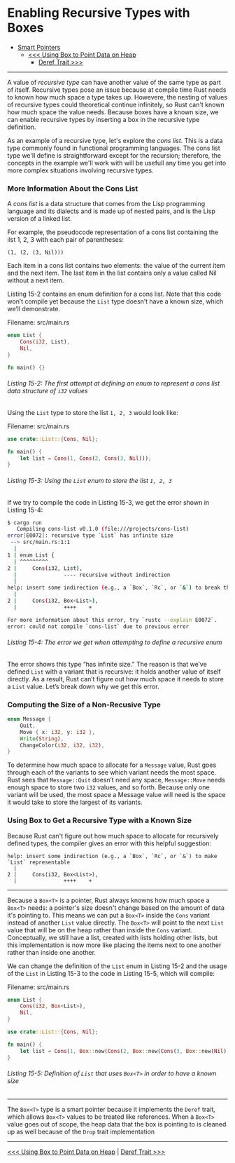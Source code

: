# Enabling Recursive Types with Boxes


- [Smart Pointers](README.md)
    - [<<< Using Box<T> to Point Data on Heap](101-using-box-to-point-data-on-heap.md)
        - [Deref Trait >>>](103-deref-traits.md)

----------

A value of *recursive type* can have another value of the same type as part of itself. Recursive types pose an issue because at compile time Rust needs to known how much space a type takes up. Howevere, the nesting of values of recursive types could theoretical continue infinitely, so Rust can't known how much space the value needs. Because boxes have a known size, we can enable recursive types by inserting a box in the recursive type definition.

As an example of a recursive type, let's explore the *cons list*. This is a data type commonly found in functional programming languages. The cons list type we'll define is straightforward except for the recursion; therefore, the concepts in the example we'll work with will be usefull any time you get into more complex situations involving recursive types.

### More Information About the Cons List

A *cons list* is a data structure that comes from the Lisp programming language and its dialects and is made up of nested pairs, and is the Lisp version of a linked list.

For example, the pseudocode representation of a cons list containing the ilst 1, 2, 3 with each pair of parentheses:

```
(1, (2, (3, Nil)))
```

Each item in a cons list contains two elements: the value of the current item and the next item. The last item in the list contains only a value called Nil without a next item.


Listing 15-2 contains an enum definition for a cons list. Note that this code won’t compile yet because the `List` type doesn’t have a known size, which we’ll demonstrate.

Filename: src/main.rs

```rs
enum List {
    Cons(i32, List),
    Nil,
}

fn main() {}
```

###### Listing 15-2: The first attempt at defining an enum to represent a cons list data structure of `i32` values


Using the `List` type to store the list `1, 2, 3` would look like:

Filename: src/main.rs

```rs
use crate::List::{Cons, Nil};

fn main() {
    let list = Cons(1, Cons(2, Cons(3, Nil)));
}
```

###### Listing 15-3: Using the `List` enum to store the list `1, 2, 3`

If we try to compile the code in Listing 15-3, we get the error shown in Listing 15-4:

```bash
$ cargo run
   Compiling cons-list v0.1.0 (file:///projects/cons-list)
error[E0072]: recursive type `List` has infinite size
 --> src/main.rs:1:1
  |
1 | enum List {
  | ^^^^^^^^^
2 |     Cons(i32, List),
  |               ---- recursive without indirection
  |
help: insert some indirection (e.g., a `Box`, `Rc`, or `&`) to break the cycle
  |
2 |     Cons(i32, Box<List>),
  |               ++++    +

For more information about this error, try `rustc --explain E0072`.
error: could not compile `cons-list` due to previous error

```

###### Listing 15-4: The error we get when attempting to define a recursive enum

The error shows this type “has infinite size.” The reason is that we’ve defined `List` with a variant that is recursive: it holds another value of itself directly. As a result, Rust can’t figure out how much space it needs to store a `List` value. Let’s break down why we get this error.


### Computing the Size of a Non-Recusive Type


```rs
enum Message {
    Quit,
    Move { x: i32, y: i32 },
    Write(String),
    ChangeColor(i32, i32, i32),
}
```

To determine how much space to allocate for a `Message` value, Rust goes through each of the variants to see which variant needs the most space. Rust sees that `Message::Quit` doesn’t need any space, `Message::Move` needs enough space to store two `i32` values, and so forth. Because only one variant will be used, the most space a Message value will need is the space it would take to store the largest of its variants.



### Using Box<T> to Get a Recursive Type with a Known Size

Because Rust can't figure out how much space to allocate for recursively defined types, the compiler gives an error with this helpful suggestion:

```
help: insert some indirection (e.g., a `Box`, `Rc`, or `&`) to make `List` representable
  |
2 |     Cons(i32, Box<List>),
  |               ++++    +
```

----------

Because a `Box<T>` is a pointer, Rust always knowns how much space a `Box<T>` needs: a pointer's size doesn't change based on the amount of data it's pointing to. This means we can put a `Box<T>` inside the `Cons` variant instead of another `List` value directly. The `Box<T>` will point to the next `List` value that will be on the heap rather than inside the `Cons` variant. Conceptually, we still have a list, created with lists holding other lists, but this implementation is now more like placing the items next to one another rather than inside one another.


We can change the definition of the `List` enum in Listing 15-2 and the usage of the `List` in Listing 15-3 to the code in Listing 15-5, which will compile:

Filename: src/main.rs

```rs
enum List {
    Cons(i32, Box<List>),
    Nil,
}

use crate::List::{Cons, Nil};

fn main() {
    let list = Cons(1, Box::new(Cons(2, Box::new(Cons(3, Box::new(Nil))))));
}
```

###### Listing 15-5: Definition of `List` that uses `Box<T>` in order to have a known size


----------

The `Box<T>` type is a smart pointer because it implements the `Deref` trait, which allows `Box<T>` values to be treated like references. When a `Box<T>` value goes out of scope, the heap data that the box is pointing to is cleaned up as well because of the `Drop` trait implementation

----------

[<<< Using Box<T> to Point Data on Heap](101-using-box-to-point-data-on-heap.md) | [Deref Trait >>>](103-deref-traits.md)